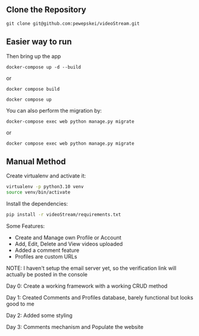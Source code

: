 ## Clone the Repository

```
git clone git@github.com:pewepskei/videoStream.git
```

## Easier way to run 

Then bring up the app
```
docker-compose up -d --build
```

or

```
docker compose build
```
```
docker compose up
```

You can also perform the migration by:
```
docker-compose exec web python manage.py migrate
```

or 

```
docker compose exec web python manage.py migrate
```

## Manual Method


Create virtualenv and activate it:

```bash
virtualenv -p python3.10 venv
source venv/bin/activate
```

Install the dependencies:

```bash
pip install -r videoStream/requirements.txt
```

Some Features:
- Create and Manage own Profile or Account
- Add, Edit, Delete and View videos uploaded
- Added a comment feature
- Profiles are custom URLs

NOTE: I haven't setup the email server yet, so the verification link will actually be posted in the console

Day 0: Create a working framework with a working CRUD method

Day 1: Created Comments and Profiles database, barely functional but looks good to me

Day 2: Added some styling

Day 3: Comments mechanism and Populate the website